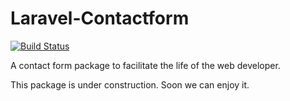 # Laravel-Contactform

[![Build Status](https://travis-ci.com/Queopius/Laravel-Contactform.svg?branch=master)](https://travis-ci.com/Queopius/Laravel-Contactform)

A contact form package to facilitate the life of the web developer.

This package is under construction. Soon we can enjoy it.

 
